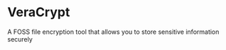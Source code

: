 [Title]: # (VeraCrypt)
[Difficulty]: # (Beginner)
[Order]: # (126)

# VeraCrypt

A FOSS file encryption tool that allows you to store sensitive information securely
